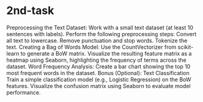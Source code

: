 # 2nd-task
Preprocessing the Text Dataset:
Work with a small text dataset (at least 10 sentences with labels).
Perform the following preprocessing steps:
Convert all text to lowercase.
Remove punctuation and stop words.
Tokenize the text.
Creating a Bag of Words Model:
Use the CountVectorizer from scikit-learn to generate a BoW matrix.
Visualize the resulting feature matrix as a heatmap using Seaborn, highlighting the frequency of terms across the dataset.
Word Frequency Analysis:
Create a bar chart showing the top 10 most frequent words in the dataset.
Bonus (Optional): Text Classification
Train a simple classification model (e.g., Logistic Regression) on the BoW features.
Visualize the confusion matrix using Seaborn to evaluate model performance.
